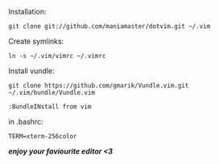 Installation:

    git clone git://github.com/maniamaster/dotvim.git ~/.vim

Create symlinks:

    ln -s ~/.vim/vimrc ~/.vimrc

Install vundle:

    git clone https://github.com/gmarik/Vundle.vim.git ~/.vim/bundle/Vundle.vim

    :BundleINstall from vim

in .bashrc:

    TERM=xterm-256color


***enjoy your faviourite editor <3***
